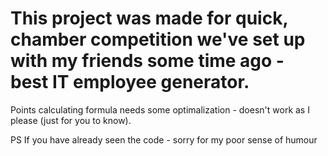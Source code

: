 # This project was made for quick, chamber competition we've set up with my friends some time ago - best IT employee generator.
Points calculating formula needs some optimalization - doesn't work as I please (just for you to know).

PS
If you have already seen the code - sorry for my poor sense of humour
